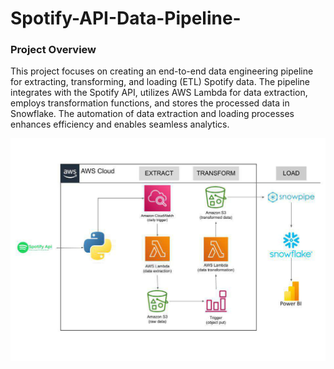 # Spotify-API-Data-Pipeline-

### Project Overview
This project focuses on creating an end-to-end data engineering pipeline for extracting, transforming, and loading (ETL) Spotify data. The pipeline integrates with the Spotify API, utilizes AWS Lambda for data extraction, employs transformation functions, and stores the processed data in Snowflake. The automation of data extraction and loading processes enhances efficiency and enables seamless analytics.


![alt text](https://github.com/pranjals26/Spotify-API-Data-Pipeline-/blob/main/Spotify_Snowflake-images-2.jpg)

